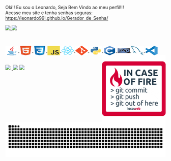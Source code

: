 Olá!! Eu sou o Leonardo, Seja Bem Vindo ao meu perfil!!!
<br>
Acesse meu site e tenha senhas seguras: https://leonardo99i.github.io/Gerador_de_Senha/

 <div>
  <a href="https://github.com/leonardo99i">
  <img height="180em" src="https://github-readme-stats.vercel.app/api?username=leonardo99i&show_icons=true&theme=onedark&include_all_commits=true&count_private=true"/>
  <img height="180em" src="https://github-readme-stats.vercel.app/api/top-langs/?username=leonardo99i&layout=compact&langs_count=7&theme=onedark"/>
</div>
  
  ##
  
  <div style="display: inline_block"><br>
  <img align="center" alt="Leo-Java" height="30" width="40" src="https://raw.githubusercontent.com/devicons/devicon/master/icons/java/java-original.svg">
  <img align="center" alt="Leo-HTML" height="30" width="40" src="https://raw.githubusercontent.com/devicons/devicon/master/icons/html5/html5-original.svg">
  <img align="center" alt="Leo-CSS" height="30" width="40" src="https://raw.githubusercontent.com/devicons/devicon/master/icons/css3/css3-original.svg">
  <img align="center" alt="Leo-JavaScript" height="30" width="40" src="https://raw.githubusercontent.com/devicons/devicon/master/icons/javascript/javascript-original.svg">
  <img align="center" alt="Leo-React" height="30" width="40" src="https://raw.githubusercontent.com/devicons/devicon/master/icons/react/react-original.svg">
  <img align="center" alt="Leo-git" height="30" width="40" src="https://raw.githubusercontent.com/devicons/devicon/master/icons/git/git-original.svg">
  <img align="center" alt="Leo-Python" height="30" width="40" src="https://raw.githubusercontent.com/devicons/devicon/master/icons/python/python-original.svg">
  <img align="center" alt="Leo-c" height="30" width="40" src="https://raw.githubusercontent.com/devicons/devicon/master/icons/c/c-original.svg">
  <img align="center" alt="Leo-php" height="30" width="40" src="https://raw.githubusercontent.com/devicons/devicon/master/icons/php/php-original.svg">
  <img align="center" alt="Leo-sql" height="30" width="40" src="https://raw.githubusercontent.com/devicons/devicon/master/icons/mysql/mysql-original.svg">
  <img align="center" alt="Leo-vscode" height="30" width="40" src="https://raw.githubusercontent.com/devicons/devicon/master/icons/vscode/vscode-original.svg">
  <img align="right" alt="Leo-Gif" height="210" width="200" src="giphy.gif">
</div>
  
  ##
  
<div> 
<a href="https://www.linkedin.com/in/leonardorleonardi/" target="_blank"><img src="https://img.shields.io/badge/LinkedIn-0077B5?style=for-the-badge&logo=linkedin&logoColor=white" target="_blank"></a>
<a href = "mailto: leonardoleonardi@live.com.com" target="_blank"><img src"https://img.shields.io/badge/-Gmail-%23333?style=for-the-badge&logo=gmail&logoColor=white" taget="_blank"</a> 
<a href = "https://pt.stackoverflow.com/users/145980/leo99i"><img src="https://img.shields.io/badge/Stack_Overflow-FE7A16?style=for-the-badge&logo=stack-overflow&logoColor=white" target="_blank"></a>
<a href="https://open.spotify.com/user/leonardoleonardi?si=7e8547a4cac44c5e" target="_blank"><img src="https://img.shields.io/badge/Spotify-1ED760?&style=for-the-badge&logo=spotify&logoColor=white" target="_blank"></a>

  ![Snake animation](https://github.com/leonardo99i/leonardo99i/blob/output/github-contribution-grid-snake.svg)
 
</div>
  

